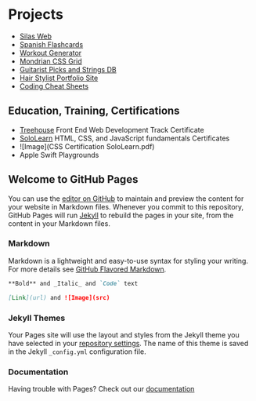 # Projects
* [Silas Web](https://peterplays.github.io/silas-website)
* [Spanish Flashcards](https://peterplays.github.io/Spanish-Flashcards)
* [Workout Generator](https://peterplays.github.io/Workout-Generator)
* [Mondrian CSS Grid](https://peterplays.github.io/Mondrian-CSS-Grid)
* [Guitarist Picks and Strings DB](https://peterplays.github.io/Guitarist-Picks-Strings)
* [Hair Stylist Portfolio Site](https://peterplays.github.io/Hairstylist)
* [Coding Cheat Sheets](https://peterplays.github.io/cheatsheets)

## Education, Training, Certifications
* [Treehouse](https://www.teamtreehouse.com) Front End Web Development Track Certificate
* [SoloLearn](https://www.sololearn.com) HTML, CSS, and JavaScript fundamentals Certificates
* ![Image](CSS Certification SoloLearn.pdf)
* Apple Swift Playgrounds

## Welcome to GitHub Pages

You can use the [editor on GitHub](https://github.com/peterplays/peterplays.github.io/edit/master/README.md) to maintain and preview the content for your website in Markdown files. Whenever you commit to this repository, GitHub Pages will run [Jekyll](https://jekyllrb.com/) to rebuild the pages in your site, from the content in your Markdown files.

### Markdown

Markdown is a lightweight and easy-to-use syntax for styling your writing. For more details see [GitHub Flavored Markdown](https://guides.github.com/features/mastering-markdown/).

```markdown
**Bold** and _Italic_ and `Code` text

[Link](url) and ![Image](src)
```

### Jekyll Themes

Your Pages site will use the layout and styles from the Jekyll theme you have selected in your [repository settings](https://github.com/peterplays/peterplays.github.io/settings). The name of this theme is saved in the Jekyll `_config.yml` configuration file.

### Documentation

Having trouble with Pages? Check out our [documentation](https://docs.github.com/categories/github-pages-basics/)

